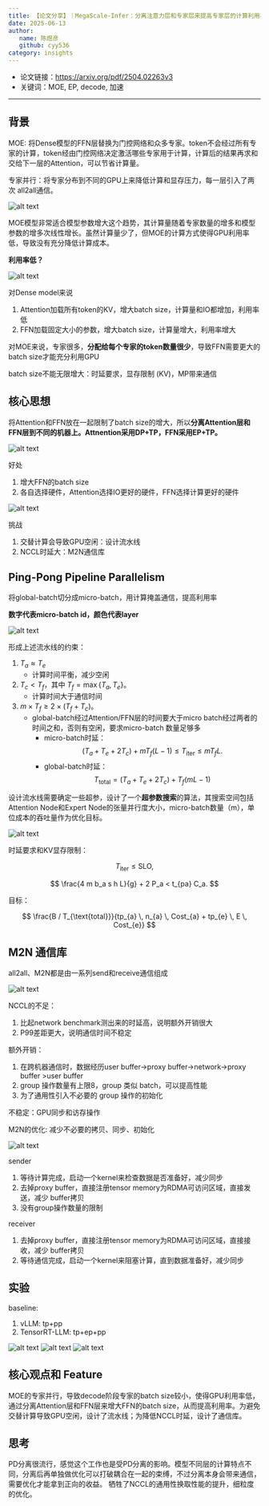```yaml
---
title: 【论文分享】｜MegaScale-Infer：分离注意力层和专家层来提高专家层的计算利用率
date: 2025-06-13
author:
   name: 陈煜彦
   github: cyy536
category: insights
---
```


- 论文链接：https://arxiv.org/pdf/2504.02263v3
- 关键词：MOE, EP, decode, 加速
 <!-- more -->

---

## 背景

MOE: 将Dense模型的FFN层替换为门控网络和众多专家。token不会经过所有专家的计算，token经由门控网络决定激活哪些专家用于计算，计算后的结果再求和交给下一层的Attention，可以节省计算量。

专家并行：将专家分布到不同的GPU上来降低计算和显存压力，每一层引入了两次 all2all通信。

![alt text](../images/megascale-infer-paper-sharing/background.JPG)

MOE模型非常适合模型参数增大这个趋势，其计算量随着专家数量的增多和模型参数的增多次线性增长。虽然计算量少了，但MOE的计算方式使得GPU利用率低，导致没有充分降低计算成本。

**利用率低？**

![alt text](../images/megascale-infer-paper-sharing/utilization.JPG)

对Dense model来说

1. Attention加载所有token的KV，增大batch size，计算量和IO都增加，利用率低
2. FFN加载固定大小的参数，增大batch size，计算量增大，利用率增大

对MOE来说，专家很多，**分配给每个专家的token数量很少**，导致FFN需要更大的batch size才能充分利用GPU

batch size不能无限增大：时延要求，显存限制 (KV)，MP带来通信

## 核心思想

将Attention和FFN放在一起限制了batch size的增大，所以**分离Attention层和FFN层到不同的机器上。Attnention采用DP+TP，FFN采用EP+TP。**

![alt text](../images/megascale-infer-paper-sharing/architecture.JPG)

好处

1. 增大FFN的batch size
2. 各自选择硬件，Attention选择IO更好的硬件，FFN选择计算更好的硬件

![alt text](../images/megascale-infer-paper-sharing/hardware.JPG)

挑战

1. 交替计算会导致GPU空闲：设计流水线
2. NCCL时延大：M2N通信库

## Ping-Pong Pipeline Parallelism

将global-batch切分成micro-batch，用计算掩盖通信，提高利用率

**数字代表micro-batch id，颜色代表layer**

![alt text](../images/megascale-infer-paper-sharing/pipeline.JPG)

形成上述流水线的约束：

1. $T_a\approx T_e$
   - 计算时间平衡，减少空闲
2. $T_c < T_f$，其中 $T_f = \max\{T_a, T_e\}$。
   - 计算时间大于通信时间
3. $m \times T_f \geq 2 \times (T_f + T_c)$。
   - global-batch经过Attention/FFN层的时间要大于micro batch经过两者的时间之和，否则有空闲，要求micro-batch 数量足够多
      - micro-batch时延：
        $$(T_a + T_e + 2T_c) + m T_f (L - 1) \leq T_{\text{iter}} \leq m T_f L.$$
      - global-batch时延：
        $$T_{\text{total}} = (T_a + T_e + 2T_c) + T_f (mL - 1)$$

设计流水线需要确定一些超参，设计了一个**超参数搜索**的算法，其搜索空间包括 Attention Node和Expert Node的张量并行度大小，micro-batch数量（m），单位成本的吞吐量作为优化目标。

![alt text](../images/megascale-infer-paper-sharing/searching.JPG)

时延要求和KV显存限制：

$$
T_{\text{iter}} \leq \text{SLO},
$$

$$
\frac{4 m b_a s h L}{g} + 2 P_a < t_{pa} C_a.
$$

目标：

$$
\frac{B / T_{\text{total}}}{tp_{a} \, n_{a} \, Cost_{a} + tp_{e} \, E \, Cost_{e}}
$$

## M2N 通信库

all2all、M2N都是由⼀系列send和receive通信组成

![alt text](../images/megascale-infer-paper-sharing/benchmark.JPG)

NCCL的不足：

1. 比起network benchmark测出来的时延高，说明额外开销很大
2. P99差距更大，说明通信时间不稳定

额外开销：

1. 在跨机器通信时，数据经历user buffer->proxy buffer->network->proxy buffer >user buffer
2. group 操作数量有上限8，group 类似 batch，可以提高性能
3. 为了通用性引入不必要的 group 操作的初始化

不稳定：GPU同步和访存操作

M2N的优化: 减少不必要的拷贝、同步、初始化

![alt text](../images/megascale-infer-paper-sharing/sender_receiver.JPG)

sender

1. 等待计算完成，启动一个kernel来检查数据是否准备好，减少同步
2. 去掉proxy buffer，直接注册tensor memory为RDMA可访问区域，直接发送，减少 buffer拷贝
3. 没有group操作数量的限制

receiver

1. 去掉proxy buffer，直接注册tensor memory为RDMA可访问区域，直接接收，减少 buffer拷贝
2. 等待通信完成，启动⼀个kernel来阻塞计算，直到数据准备好，减少同步

## 实验

baseline:

1. vLLM: tp+pp
2. TensorRT-LLM: tp+ep+pp

![alt text](../images/megascale-infer-paper-sharing/throughput.JPG)
![alt text](../images/megascale-infer-paper-sharing/latency-data.JPG)
![alt text](../images/megascale-infer-paper-sharing/latency-num.JPG)

## 核心观点和 Feature

MOE的专家并行，导致decode阶段专家的batch size较小，使得GPU利用率低，通过分离Attention层和FFN层来增大FFN的batch size，从而提高利用率。为避免交替计算导致GPU空闲，设计了流水线；为降低NCCL时延，设计了通信库。

## 思考

PD分离很流行，感觉这个工作也是受PD分离的影响。模型不同层的计算特点不同，分离后再单独做优化可以打破耦合在⼀起的束缚，不过分离本身会带来通信，需要优化才能拿到正向的收益。 牺牲了NCCL的通用性换取性能的提升，细粒度的优化。
